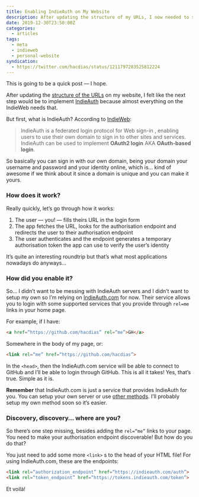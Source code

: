 ```yaml
---
title: Enabling IndieAuth on My Website
description: After updating the structure of my URLs, I now needed to start enabling some IndieWeb features... here's how to enable IndieAuth!
date: 2019-12-30T23:50:00Z
categories:
  - articles
tags:
  - meta
  - indieweb
  - personal-website
syndication:
  - https://twitter.com/hacdias/status/1211797283525812224
---
```


This is going to be a quick post — I hope. 

After updating the [structure of the URLs](/2019/12/28/url-structure) on my website, I felt like the next step would be to implement [IndieAuth](https://indieauth.net/) because almost everything on the IndieWeb needs that.

<!--more-->

But first, what is IndieAuth? According to [IndieWeb](https://indieweb.org/IndieAuth):

>  IndieAuth  is a federated login protocol for  Web sign-in , enabling users to use their own  domain  to sign in to other sites and services. IndieAuth can be used to implement **OAuth2 login** AKA **OAuth-based login**.  

So basically you can sign in with our own domain, being your domain your username and password and your identity online, which is… kind of awesome if we think about it since a domain is unique and you can make it yours.

### How does it work?

Really quickly, let’s go through how it works:

1. The user — you! — fills theirs URL in the login form
2. The app fetches the URL, looks for the authorisation endpoint and redirects the user to their authorisation endpoint
3. The user authenticates and the endpoint generates a temporary authorisation token the app can use to verify the user’s identity

It’s quite an interesting roundtrip but that’s what most applications nowadays do anyways…

### How did you enable it?

So… I didn’t want to be messing with IndieAuth servers and I didn’t want to setup my own so I’m relying on [IndieAuth.com](https://indieauth.com/) for now. Their service allows you to login with some supported services that you provide through `rel=me` links in your home page.

For example, if I have:

```html
<a href=“https://github.com/hacdias” rel=“me”>GH</a>
```

Somewhere in the body of my page, or:

```html
<link rel=“me” href=“https://github.com/hacdias”>
```

In the `<head>`,  then the IndieAuth.com service will be able to connect to GitHub and I’ll be able to login through GitHub. This is all it takes! Yes, that’s true. Simple as it is.

**Remember** that IndieAuth.com is just a service that provides IndieAuth for you. You can setup your own server or use [other methods](https://indieweb.org/IndieAuth#IndieWeb_Examples). I’ll probably setup my own method soon so it’s easier.

### Discovery, discovery… where are you?

So there’s one step missing, besides adding the `rel=“me”` links to your page. You need to make your authorisation endpoint discoverable! But how do you do that?

You just need to add some more `<link>` s to the head of your HTML file! For using IndieAuth.com, these are the endpoints:

```html
<link rel=“authorization_endpoint” href=“https://indieauth.com/auth”>
<link rel=“token_endpoint” href=“https://tokens.indieauth.com/token”>
``` 

Et voilà!
